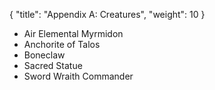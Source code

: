 {
  "title": "Appendix A: Creatures",
  "weight": 10
}

- Air Elemental Myrmidon
- Anchorite of Talos
- Boneclaw
- Sacred Statue
- Sword Wraith Commander